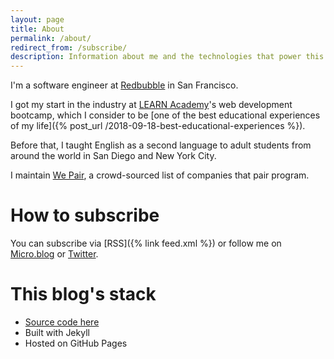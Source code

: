 ```yaml
---
layout: page
title: About
permalink: /about/
redirect_from: /subscribe/
description: Information about me and the technologies that power this site.
---
```


I'm a software engineer at [Redbubble](https://www.redbubble.com/) in San Francisco.

I got my start in the industry at [LEARN Academy](https://www.learnacademy.org/)'s web development bootcamp, which I consider to be [one of the best educational experiences of my life]({% post_url /2018-09-18-best-educational-experiences %}).

Before that, I taught English as a second language to adult students from around the world in San Diego and New York City.

I maintain [We Pair](https://github.com/FionaVoss/we-pair), a crowd-sourced list of companies that pair program.

# How to subscribe

You can subscribe via [RSS]({% link feed.xml %}) or follow me on [Micro.blog](https://micro.blog/fiona) or [Twitter](https://twitter.com/fionajvoss).

# This blog's stack

* [Source code here](https://github.com/FionaVoss/fionavoss.github.io)
* Built with Jekyll
* Hosted on GitHub Pages
